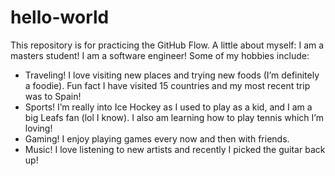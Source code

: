 # hello-world
This repository is for practicing the GitHub Flow.
A little about myself:
I am a masters student!
I am a software engineer!
Some of my hobbies include:
- Traveling! I love visiting new places and trying new foods (I’m definitely a foodie). Fun fact I have visited 15 countries and my most recent trip was to Spain!
- Sports! I’m really into Ice Hockey as I used to play as a kid, and I am a big Leafs fan (lol I know). I also am learning how to play tennis which I’m loving!
- Gaming! I enjoy playing games every now and then with friends.
- Music! I love listening to new artists and recently I picked the guitar back up!
